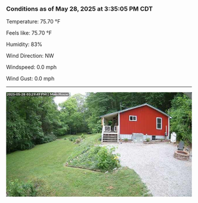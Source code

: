 ### Conditions as of May 28, 2025 at 3:35:05 PM CDT 

Temperature: 75.70 &deg;F

Feels like: 75.70 &deg;F

Humidity: 83%

Wind Direction: NW

Windspeed: 0.0 mph

Wind Gust: 0.0 mph

---

<img src="./images/latest.jpeg"/>

